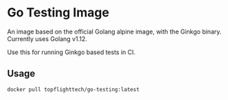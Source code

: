 # Go Testing Image

An image based on the official Golang alpine image, with the Ginkgo binary. Currently uses Golang v1.12.

Use this for running Ginkgo based tests in CI.

## Usage

```bash
docker pull topflighttech/go-testing:latest
```

